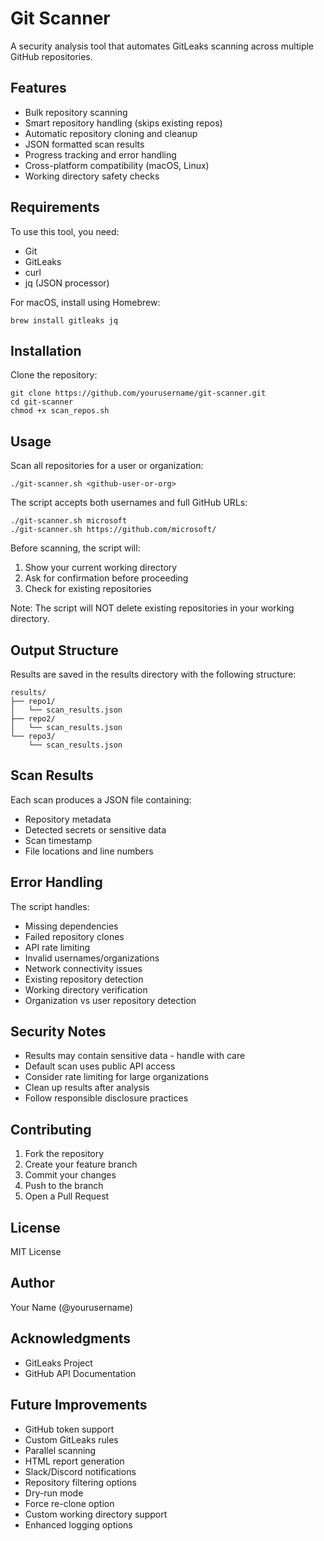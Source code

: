# Git Scanner

A security analysis tool that automates GitLeaks scanning across multiple GitHub repositories.

## Features

- Bulk repository scanning
- Smart repository handling (skips existing repos)
- Automatic repository cloning and cleanup
- JSON formatted scan results
- Progress tracking and error handling
- Cross-platform compatibility (macOS, Linux)
- Working directory safety checks

## Requirements

To use this tool, you need:

- Git
- GitLeaks
- curl
- jq (JSON processor)

For macOS, install using Homebrew:

    brew install gitleaks jq

## Installation

Clone the repository:

    git clone https://github.com/yourusername/git-scanner.git
    cd git-scanner
    chmod +x scan_repos.sh

## Usage

Scan all repositories for a user or organization:

    ./git-scanner.sh <github-user-or-org>

The script accepts both usernames and full GitHub URLs:

    ./git-scanner.sh microsoft
    ./git-scanner.sh https://github.com/microsoft/

Before scanning, the script will:
1. Show your current working directory
2. Ask for confirmation before proceeding
3. Check for existing repositories

Note: The script will NOT delete existing repositories in your working directory.

## Output Structure

Results are saved in the results directory with the following structure:

    results/
    ├── repo1/
    │   └── scan_results.json
    ├── repo2/
    │   └── scan_results.json
    └── repo3/
        └── scan_results.json

## Scan Results

Each scan produces a JSON file containing:
- Repository metadata
- Detected secrets or sensitive data
- Scan timestamp
- File locations and line numbers

## Error Handling

The script handles:
- Missing dependencies
- Failed repository clones
- API rate limiting
- Invalid usernames/organizations
- Network connectivity issues
- Existing repository detection
- Working directory verification
- Organization vs user repository detection

## Security Notes

- Results may contain sensitive data - handle with care
- Default scan uses public API access
- Consider rate limiting for large organizations
- Clean up results after analysis
- Follow responsible disclosure practices

## Contributing

1. Fork the repository
2. Create your feature branch
3. Commit your changes
4. Push to the branch
5. Open a Pull Request

## License

MIT License

## Author

Your Name (@yourusername)

## Acknowledgments

- GitLeaks Project
- GitHub API Documentation

## Future Improvements

- GitHub token support
- Custom GitLeaks rules
- Parallel scanning
- HTML report generation
- Slack/Discord notifications
- Repository filtering options
- Dry-run mode
- Force re-clone option
- Custom working directory support
- Enhanced logging options